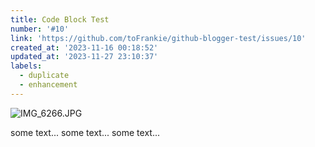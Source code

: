 ```yaml
---
title: Code Block Test
number: '#10'
link: 'https://github.com/toFrankie/github-blogger-test/issues/10'
created_at: '2023-11-16 00:18:52'
updated_at: '2023-11-27 23:10:37'
labels:
  - duplicate
  - enhancement
---
```


![IMG_6266.JPG](https://cdn.jsdelivr.net/gh/toFrankie/github-blogger-test@test/images/2023/10/1700903565965.jpg)

some text...
some text...
some text...
